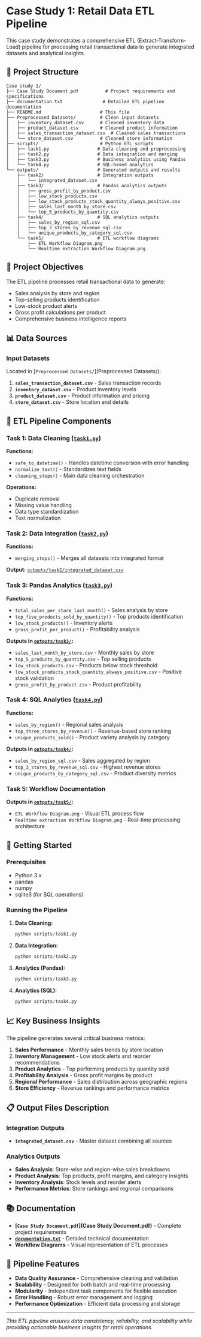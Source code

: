 # Case Study 1: Retail Data ETL Pipeline

This case study demonstrates a comprehensive ETL (Extract-Transform-Load) pipeline for processing retail transactional data to generate integrated datasets and analytical insights.

## 📁 Project Structure

```
Case study 1/
├── Case Study Document.pdf          # Project requirements and specifications
├── documentation.txt               # Detailed ETL pipeline documentation
├── README.md                      # This file
├── Preprocessed Datasets/         # Clean input datasets
│   ├── inventory_dataset.csv      # Cleaned inventory data
│   ├── product_dataset.csv        # Cleaned product information
│   ├── sales_transaction_dataset.csv  # Cleaned sales transactions
│   └── store_dataset.csv          # Cleaned store information
├── scripts/                       # Python ETL scripts
│   ├── task1.py                  # Data cleaning and preprocessing
│   ├── task2.py                  # Data integration and merging
│   ├── task3.py                  # Business analytics using Pandas
│   └── task4.py                  # SQL-based analytics
└── outputs/                      # Generated outputs and results
    ├── task2/                    # Integration outputs
    │   └── integrated_dataset.csv
    ├── task3/                    # Pandas analytics outputs
    │   ├── gross_profit_by_product.csv
    │   ├── low_stock_products.csv
    │   ├── low_stock_products_stock_quantity_always_positive.csv
    │   ├── sales_last_month_by_store.csv
    │   └── top_5_products_by_quantity.csv
    ├── task4/                    # SQL analytics outputs
    │   ├── sales_by_region_sql.csv
    │   ├── top_3_stores_by_revenue_sql.csv
    │   └── unique_products_by_category_sql.csv
    └── task5/                    # ETL workflow diagrams
        ├── ETL Workflow Diagram.png
        └── Realtime extraction Workflow Diagram.png
```

## 🎯 Project Objectives

The ETL pipeline processes retail transactional data to generate:
- Sales analysis by store and region
- Top-selling products identification
- Low-stock product alerts
- Gross profit calculations per product
- Comprehensive business intelligence reports

## 📊 Data Sources

### Input Datasets
Located in [`Preprocessed Datasets/`](Preprocessed Datasets/):

1. **`sales_transaction_dataset.csv`** - Sales transaction records
2. **`inventory_dataset.csv`** - Product inventory levels
3. **`product_dataset.csv`** - Product information and pricing
4. **`store_dataset.csv`** - Store location and details

## 🔧 ETL Pipeline Components

### Task 1: Data Cleaning ([`task1.py`](scripts/task1.py))
**Functions:**
- `safe_to_datetime()` - Handles datetime conversion with error handling
- `normalize_text()` - Standardizes text fields
- `cleaning_steps()` - Main data cleaning orchestration

**Operations:**
- Duplicate removal
- Missing value handling
- Data type standardization
- Text normalization

### Task 2: Data Integration ([`task2.py`](scripts/task2.py))
**Functions:**
- `merging_steps()` - Merges all datasets into integrated format

**Output:** [`outputs/task2/integrated_dataset.csv`](outputs/task2/integrated_dataset.csv)

### Task 3: Pandas Analytics ([`task3.py`](scripts/task3.py))
**Functions:**
- `total_sales_per_store_last_month()` - Sales analysis by store
- `top_five_products_sold_by_quantity()` - Top products identification
- `low_stock_products()` - Inventory alerts
- `gross_profit_per_product()` - Profitability analysis

**Outputs in [`outputs/task3/`](outputs/task3/):**
- `sales_last_month_by_store.csv` - Monthly sales by store
- `top_5_products_by_quantity.csv` - Top selling products
- `low_stock_products.csv` - Products below stock threshold
- `low_stock_products_stock_quantity_always_positive.csv` - Positive stock validation
- `gross_profit_by_product.csv` - Product profitability

### Task 4: SQL Analytics ([`task4.py`](scripts/task4.py))
**Functions:**
- `sales_by_region()` - Regional sales analysis
- `top_three_stores_by_revenue()` - Revenue-based store ranking
- `unique_products_sold()` - Product variety analysis by category

**Outputs in [`outputs/task4/`](outputs/task4/):**
- `sales_by_region_sql.csv` - Sales aggregated by region
- `top_3_stores_by_revenue_sql.csv` - Highest revenue stores
- `unique_products_by_category_sql.csv` - Product diversity metrics

### Task 5: Workflow Documentation
**Outputs in [`outputs/task5/`](outputs/task5/):**
- `ETL Workflow Diagram.png` - Visual ETL process flow
- `Realtime extraction Workflow Diagram.png` - Real-time processing architecture

## 🚀 Getting Started

### Prerequisites
- Python 3.x
- pandas
- numpy
- sqlite3 (for SQL operations)

### Running the Pipeline

1. **Data Cleaning:**
   ```python
   python scripts/task1.py
   ```

2. **Data Integration:**
   ```python
   python scripts/task2.py
   ```

3. **Analytics (Pandas):**
   ```python
   python scripts/task3.py
   ```

4. **Analytics (SQL):**
   ```python
   python scripts/task4.py
   ```

## 📈 Key Business Insights

The pipeline generates several critical business metrics:

1. **Sales Performance** - Monthly sales trends by store location
2. **Inventory Management** - Low stock alerts and reorder recommendations
3. **Product Analytics** - Top performing products by quantity sold
4. **Profitability Analysis** - Gross profit margins by product
5. **Regional Performance** - Sales distribution across geographic regions
6. **Store Efficiency** - Revenue rankings and performance metrics

## 📋 Output Files Description

### Integration Outputs
- **`integrated_dataset.csv`** - Master dataset combining all sources

### Analytics Outputs
- **Sales Analysis**: Store-wise and region-wise sales breakdowns
- **Product Analysis**: Top products, profit margins, and category insights
- **Inventory Analysis**: Stock levels and reorder alerts
- **Performance Metrics**: Store rankings and regional comparisons

## 📚 Documentation

- **[`Case Study Document.pdf`](Case Study Document.pdf)** - Complete project requirements
- **[`documentation.txt`](documentation.txt)** - Detailed technical documentation
- **Workflow Diagrams** - Visual representation of ETL processes

## 🔄 Pipeline Features

- **Data Quality Assurance** - Comprehensive cleaning and validation
- **Scalability** - Designed for both batch and real-time processing
- **Modularity** - Independent task components for flexible execution
- **Error Handling** - Robust error management and logging
- **Performance Optimization** - Efficient data processing and storage

---

*This ETL pipeline ensures data consistency, reliability, and scalability while providing actionable business insights for retail operations.*
